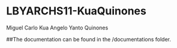 # LBYARCHS11-KuaQuinones

Miguel Carlo Kua
Angelo Yanto Quinones

##The documentation can be found in the /documentations folder.

